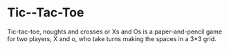 # Tic--Tac-Toe
Tic-tac-toe, noughts and crosses or Xs and Os is a paper-and-pencil game for two players, X and o, who take turns making the spaces in a 3*3 grid. 
